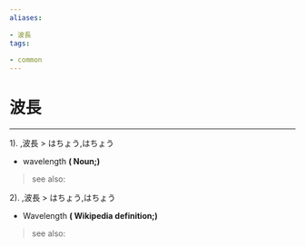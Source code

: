 ```yaml
---
aliases:
    
- 波長
tags:
    
- common
---
```


# 波長
---
1).
,波長 > はちょう,はちょう

- wavelength
**( Noun;)**
> see also: 
            
2).
,波長 > はちょう,はちょう

- Wavelength
**( Wikipedia definition;)**
> see also: 
            